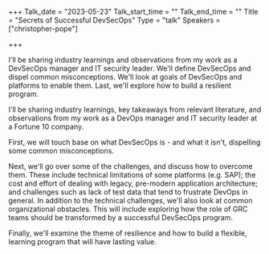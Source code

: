 +++
Talk_date = "2023-05-23"
Talk_start_time = ""
Talk_end_time = ""
Title = "Secrets of Successful DevSecOps"
Type = "talk"
Speakers = ["christopher-pope"]

+++

I'll be sharing industry learnings and observations from my work as a DevSecOps manager and IT security leader. We'll define DevSecOps and dispel common misconceptions. We'll look at goals of DevSecOps and platforms to enable them. Last, we'll explore how to build a resilient program.

I'll be sharing industry learnings, key takeaways from relevant literature, and observations from my work as a DevOps manager and IT security leader at a Fortune 10 company.

First, we will touch base on what DevSecOps is - and what it isn't, dispelling some common misconceptions.

Next, we'll go over some of the challenges, and discuss how to overcome them.  These include technical limitations of some platforms (e.g. SAP); the cost and effort of dealing with legacy, pre-modern application architecture; and challenges such as lack of test data that tend to frustrate DevOps in general.  In addition to the technical challenges, we'll also look at common organizational obstacles.  This will include exploring how the role of GRC teams should be transformed by a successful DevSecOps program.

Finally, we'll examine the theme of resilience and how to build a flexible, learning program that will have lasting value. 

